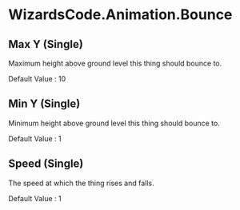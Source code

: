# WizardsCode.Animation.Bounce

## Max Y (Single)

Maximum height above ground level this thing should bounce to.

Default Value     : 10


## Min Y (Single)

Minimum height above ground level this thing should bounce to.

Default Value     : 1


## Speed (Single)

The speed at which the thing rises and falls.

Default Value     : 1


